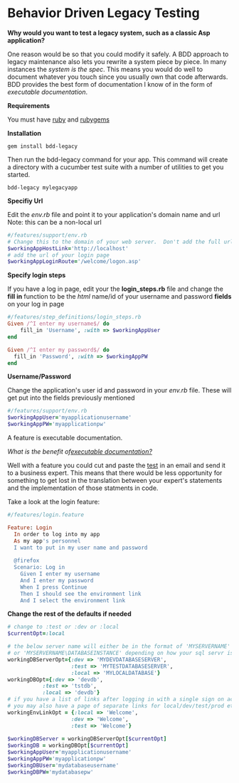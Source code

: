 Behavior Driven Legacy Testing
===============================

**Why would you want to test a legacy system, such as a classic Asp application?**

One reason would be so that you could modify it safely.  A BDD approach to legacy maintenance also lets 
you rewrite a system piece by piece.  In many instances the *system is the spec*. This means you would do well
to document whatever you touch since you usually own that code afterwards.  BDD provides the best form of
documentation I know of in the form of *executable documentation*.  


**Requirements**
  
You must have [ruby](http://www.ruby-lang.org/en/downloads/) and [rubygems](http://rubyforge.org/frs/?group_id=126)

**Installation**

```
gem install bdd-legacy
```

Then run the bdd-legacy command for your app.  This command will 
create a directory with a cucumber test suite with a number of 
utilities to get you started.

```
bdd-legacy mylegacyapp
```
**Specifiy Url**

Edit the *env.rb* file and point it to your application's domain name and url
Note: this can be a non-local url

``` ruby
#/features/support/env.rb
# Change this to the domain of your web server.  Don't add the full url
$workingAppHostLink='http://localhost'
# add the url of your login page
$workingAppLoginRoute='/welcome/logon.asp'
```

**Specify login steps**

If you have a log in page, edit your the **login_steps.rb** file and change the **fill in** function 
to be the *html* name/id of your username and password **fields** on your log in page

``` ruby
#/features/step_definitions/login_steps.rb
Given /^I enter my username$/ do
    fill_in 'Username', :with => $workingAppUser
end

Given /^I enter my password$/ do
  fill_in 'Password', :with => $workingAppPW
end
```
**Username/Password**

Change the application's user id and password in your *env.rb* file.
These will get put into the fields previously mentioned

``` ruby
#/features/support/env.rb
$workingAppUser='myapplicationusername'
$workingAppPW='myapplicationpw'
```

A feature is executable documentation. 
 
*What is the benefit of[executable documentation?](http://www.literateprogramming.com/index.html)*

Well with a feature you could cut and paste the [test](http://www.literateprogramming.com/quotes_ad.html) 
in an email and send it to a business expert.  This means that there would be less 
opportunity for something to get lost in the translation between your expert's statements 
and the implementation of those statments in code.

Take a look at the login feature:

``` ruby
#/features/login.feature

Feature: Login
  In order to log into my app
  As my app's personnel
  I want to put in my user name and password
  
  @firefox
  Scenario: Log in
    Given I enter my username
    And I enter my password
    When I press Continue
    Then I should see the environment link 
    And I select the environment link
```

**Change the rest of the defaults if needed**

``` ruby
# change to :test or :dev or :local
$currentOpt=:local

# the below server name will either be in the format of 'MYSERVERNAME' 
# or 'MYSERVERNAME\DATABASEINSTANCE' depending on how your sql servr is set up
workingDBServerOpt={:dev => 'MYDEVDATABASESERVER',
                    :test => 'MYTESTDATABASESERVER',
                    :local => 'MYLOCALDATABASE'}
workingDBOpt={:dev => 'devdb',
           :test => 'tstdb',
           :local => 'devdb'}
# if you have a list of links after logging in with a single sign on account,
# you may also have a page of separate links for local/dev/test/prod etc           
workingEnvLinkOpt = {:local => 'Welcome',
                    :dev => 'Welcome',
                    :test => 'Welcome'}  
                    
$workingDBServer = workingDBServerOpt[$currentOpt]
$workingDB = workingDBOpt[$currentOpt]
$workingAppUser='myapplicationusername'
$workingAppPW='myapplicationpw'           
$workingDBUser='mydatabaseusername'
$workingDBPW='mydatabasepw'
```

